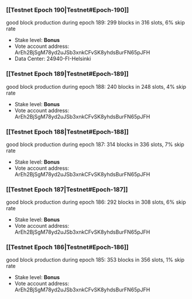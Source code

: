 ### [[Testnet Epoch 190|Testnet#Epoch-190]]
good block production during epoch 189: 299 blocks in 316 slots, 6% skip rate
* Stake level: **Bonus**
* Vote account address: ArEh2BjSgM78yd2uJSb3xnkCFvSK8yhdsBurFN65pJFH
* Data Center: 24940-FI-Helsinki
### [[Testnet Epoch 189|Testnet#Epoch-189]]
good block production during epoch 188: 240 blocks in 248 slots, 4% skip rate
* Stake level: **Bonus**
* Vote account address: ArEh2BjSgM78yd2uJSb3xnkCFvSK8yhdsBurFN65pJFH
### [[Testnet Epoch 188|Testnet#Epoch-188]]
good block production during epoch 187: 314 blocks in 336 slots, 7% skip rate
* Stake level: **Bonus**
* Vote account address: ArEh2BjSgM78yd2uJSb3xnkCFvSK8yhdsBurFN65pJFH
### [[Testnet Epoch 187|Testnet#Epoch-187]]
good block production during epoch 186: 292 blocks in 308 slots, 6% skip rate
* Stake level: **Bonus**
* Vote account address: ArEh2BjSgM78yd2uJSb3xnkCFvSK8yhdsBurFN65pJFH
### [[Testnet Epoch 186|Testnet#Epoch-186]]
good block production during epoch 185: 353 blocks in 356 slots, 1% skip rate
* Stake level: **Bonus**
* Vote account address: ArEh2BjSgM78yd2uJSb3xnkCFvSK8yhdsBurFN65pJFH